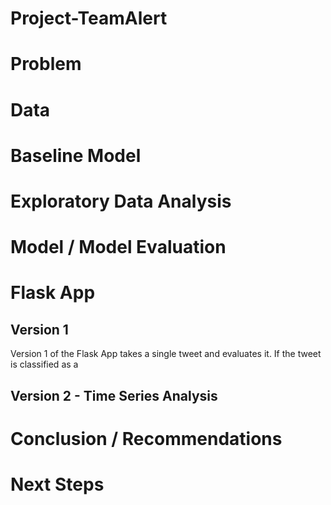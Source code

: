 # Project-TeamAlert

# Problem

# Data

# Baseline Model

# Exploratory Data Analysis

# Model / Model Evaluation


# Flask App
## Version 1
Version 1 of the Flask App takes a single tweet and evaluates it. If the tweet is classified as a
## Version 2 - Time Series Analysis

# Conclusion / Recommendations

# Next Steps